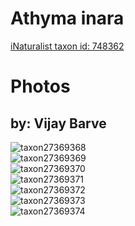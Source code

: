 
Athyma inara
============
  
[iNaturalist taxon id: 748362](https://www.inaturalist.org/taxa/748362)
# Photos

## by: Vijay Barve
  
![taxon27369368](https://inaturalist-open-data.s3.amazonaws.com/photos/30348470/medium.jpeg)  
![taxon27369369](https://inaturalist-open-data.s3.amazonaws.com/photos/30348475/medium.jpeg)  
![taxon27369370](https://inaturalist-open-data.s3.amazonaws.com/photos/30348478/medium.jpeg)  
![taxon27369371](https://inaturalist-open-data.s3.amazonaws.com/photos/30348480/medium.jpeg)  
![taxon27369372](https://inaturalist-open-data.s3.amazonaws.com/photos/30348483/medium.jpeg)  
![taxon27369373](https://inaturalist-open-data.s3.amazonaws.com/photos/30348488/medium.jpeg)  
![taxon27369374](https://inaturalist-open-data.s3.amazonaws.com/photos/30348495/medium.jpeg)